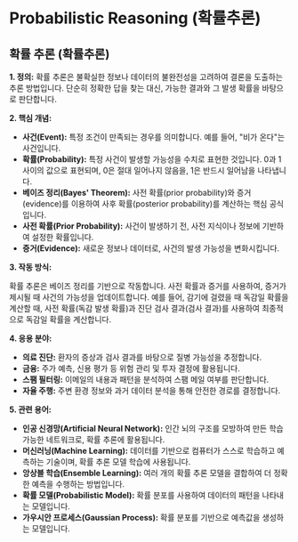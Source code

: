 # Probabilistic Reasoning (확률추론)

## 확률 추론 (확률추론)

**1. 정의:** 확률 추론은 불확실한 정보나 데이터의 불완전성을 고려하여 결론을 도출하는 추론 방법입니다. 단순히 정확한 답을 찾는 대신, 가능한 결과와 그 발생 확률을 바탕으로 판단합니다.

**2. 핵심 개념:**

*   **사건(Event):** 특정 조건이 만족되는 경우를 의미합니다. 예를 들어, "비가 온다"는 사건입니다.
*   **확률(Probability):** 특정 사건이 발생할 가능성을 수치로 표현한 것입니다. 0과 1 사이의 값으로 표현되며, 0은 절대 일어나지 않음을, 1은 반드시 일어남을 나타냅니다.
*   **베이즈 정리(Bayes' Theorem):** 사전 확률(prior probability)와 증거(evidence)를 이용하여 사후 확률(posterior probability)를 계산하는 핵심 공식입니다.
*   **사전 확률(Prior Probability):** 사건이 발생하기 전, 사전 지식이나 정보에 기반하여 설정한 확률입니다.
*   **증거(Evidence):** 새로운 정보나 데이터로, 사건의 발생 가능성을 변화시킵니다.

**3. 작동 방식:**

확률 추론은 베이즈 정리를 기반으로 작동합니다.  사전 확률과 증거를 사용하여, 증거가 제시될 때 사건의 가능성을 업데이트합니다.  예를 들어, 감기에 걸렸을 때 독감일 확률을 계산할 때,  사전 확률(독감 발생 확률)과 진단 검사 결과(검사 결과)를 사용하여 최종적으로 독감일 확률을 계산합니다.

**4. 응용 분야:**

*   **의료 진단:** 환자의 증상과 검사 결과를 바탕으로 질병 가능성을 추정합니다.
*   **금융:** 주가 예측, 신용 평가 등 위험 관리 및 투자 결정에 활용됩니다.
*   **스팸 필터링:** 이메일의 내용과 패턴을 분석하여 스팸 메일 여부를 판단합니다.
*   **자율 주행:** 주변 환경 정보와 과거 데이터 분석을 통해 안전한 경로를 결정합니다.

**5. 관련 용어:**

*   **인공 신경망(Artificial Neural Network):**  인간 뇌의 구조를 모방하여 만든 학습 가능한 네트워크로, 확률 추론에 활용됩니다.
*   **머신러닝(Machine Learning):** 데이터를 기반으로 컴퓨터가 스스로 학습하고 예측하는 기술이며, 확률 추론 모델 학습에 사용됩니다.
*   **앙상블 학습(Ensemble Learning):** 여러 개의 확률 추론 모델을 결합하여 더 정확한 예측을 수행하는 방법입니다.
*   **확률 모델(Probabilistic Model):** 확률 분포를 사용하여 데이터의 패턴을 나타내는 모델입니다.
*   **가우시안 프로세스(Gaussian Process):** 확률 분포를 기반으로 예측값을 생성하는 모델입니다.